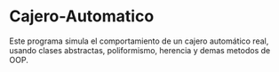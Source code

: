 # Cajero-Automatico
Este programa simula el comportamiento de un cajero automático real, usando clases abstractas, poliformismo, herencia y demas metodos de OOP.
